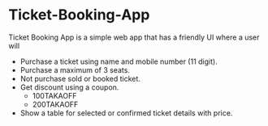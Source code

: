 # Ticket-Booking-App
Ticket Booking App is a simple web app that has a friendly UI where a user will
- Purchase a ticket using name and mobile number (11 digit).
- Purchase a maximum of 3 seats.
- Not purchase sold or booked ticket.
- Get discount using a coupon.
  -  100TAKAOFF
  -  200TAKAOFF  
- Show a table for selected or confirmed ticket details with price.


